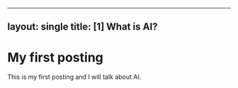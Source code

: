 ----
layout: single
title: [1] What is AI?
----

# My first posting

This is my first posting and I will talk about AI.
